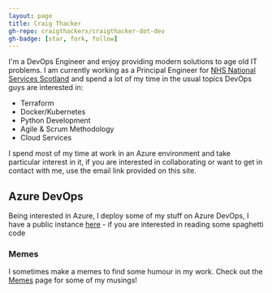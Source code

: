 ```yaml
---
layout: page
title: Craig Thacker
gh-repo: craigthackerx/craigthacker-dot-dev
gh-badge: [star, fork, follow]
---
```



I'm a DevOps Engineer and enjoy providing modern solutions to age old IT problems. I am currently working as a Principal Engineer for [NHS National Services Scotland](https://www.nss.nhs.scot/) and spend a lot of my time in the usual topics DevOps guys are interested in:

- Terraform
- Docker/Kubernetes
- Python Development
- Agile & Scrum Methodology
- Cloud Services

I spend most of my time at work in an Azure environment and take particular interest in it, if you are interested in collaborating or want to get in contact with me, use the email link provided on this site.


## Azure DevOps

Being interested in Azure, I deploy some of my stuff on Azure DevOps, I have a public instance [here](https://dev.azure.com/craigtho/craigtho-azdo) - if you are interested in reading some spaghetti code

### Memes

I sometimes make a memes to find some humour in my work. Check out the [Memes](https://craigthacker.dev/memes) page for some of my musings!